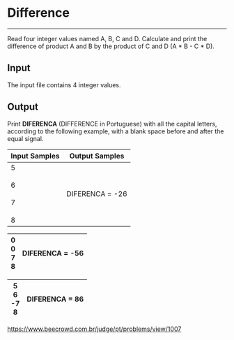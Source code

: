 # Difference

---

Read four integer values named A, B, C and D. Calculate and print the difference of product A and B by the product of C and D (A * B - C * D).

## Input

The input file contains 4 integer values.

## Output

Print **DIFERENCA** (DIFFERENCE in Portuguese) with all the capital letters, according to the following example, with a blank space before and after the equal signal.

| Input Samples                | Output Samples  |
| ---------------------------- | --------------- |
| 5<br><br>6<br><br>7<br><br>8 | DIFERENCA = -26 |

| 0  <br>0  <br>7  <br>8 | DIFERENCA = -56 |
| ---------------------- | --------------- |

| 5  <br>6  <br>-7  <br>8 | DIFERENCA = 86 |
| ----------------------- | -------------- |

https://www.beecrowd.com.br/judge/pt/problems/view/1007
